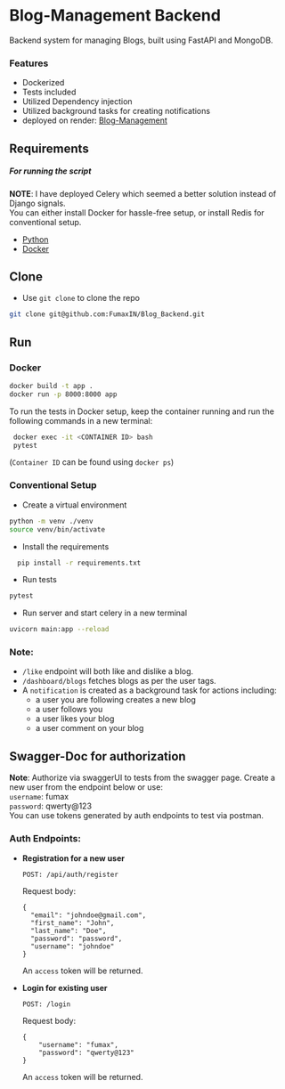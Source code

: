 # Blog-Management Backend

Backend system for managing Blogs, built using FastAPI and MongoDB.

### Features
* Dockerized
* Tests included
* Utilized Dependency injection
* Utilized background tasks for creating notifications
* deployed on render: [Blog-Management](https://blog-backend-d27b.onrender.com)

## Requirements

##### For running the script

**NOTE**: I have deployed Celery which seemed a better solution instead of Django signals. <br />
You can either install Docker for hassle-free setup, or install  Redis for conventional setup.


- [Python](https://www.python.org/downloads/)
- [Docker](https://docs.docker.com/get-docker/)


## Clone

* Use `git clone` to clone the repo
```bash
git clone git@github.com:FumaxIN/Blog_Backend.git
```

## Run

### Docker
```bash
docker build -t app .
docker run -p 8000:8000 app
```

To run the tests in Docker setup, keep the container running and run the following commands in a new terminal:
```bash
 docker exec -it <CONTAINER ID> bash
 pytest
```
(`Container ID` can be found using `docker ps`)

### Conventional Setup

* Create a virtual environment
```bash
python -m venv ./venv
source venv/bin/activate
```

* Install the requirements
```bash
  pip install -r requirements.txt
```
* Run tests
```bash
pytest
```
* Run server and start celery in a new terminal
```bash
uvicorn main:app --reload
```

### Note:
* `/like` endpoint will both like and dislike a blog.
* `/dashboard/blogs` fetches blogs as per the user tags.
* A `notification` is created as a background task for actions including:
  * a user you are following creates a new blog
  * a user follows you
  * a user likes your blog
  * a user comment on your blog


## Swagger-Doc for authorization

**Note**: Authorize via swaggerUI to tests from the swagger page. Create a new user from the endpoint below or use:<br />
`username`: fumax <br />
`password`: qwerty@123 <br />
You can use tokens generated by auth endpoints to test via postman.

### Auth Endpoints:
* **Registration for a new user**
    ```
    POST: /api/auth/register
    ```
    Request body:
    ```
    {
      "email": "johndoe@gmail.com",
      "first_name": "John",
      "last_name": "Doe",
      "password": "password",
      "username": "johndoe"
    }
    ```
  An `access` token will be returned.

* **Login for existing user**
    ```
    POST: /login
    ```
   Request body:
    ```
    {
        "username": "fumax",
        "password": "qwerty@123"
    }
    ```
   An `access` token will be returned.
